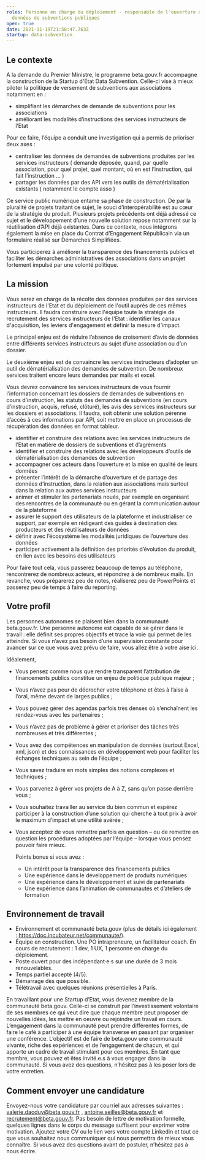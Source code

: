 ```yaml
---
roles: Personne en charge du déploiement - responsable de l'ouverture des
  données de subventions publiques
open: true
date: 2021-11-19T21:58:47.763Z
startup: data-subvention
---
```

## Le contexte

A la demande du Premier Ministre, le programme beta.gouv.fr accompagne la construction de la Startup d'État Data Subvention. Celle-ci vise à mieux piloter la politique de versement de subventions aux associations notamment en :

* simplifiant les démarches de demande de subventions pour les associations
* améliorant les modalités d’instructions des services instructeurs de l’Etat

Pour ce faire, l’équipe a conduit une investigation qui a permis de prioriser deux axes :

* centraliser les données de demandes de subventions produites par les services instructeurs ( demande déposée, quand, par quelle association, pour quel projet, quel montant, où en est l’instruction, qui fait l’instruction … )
* partager les données par des API vers les outils de dématérialisation existants ( notamment le compte asso )

Ce service public numérique entame sa phase de construction. De par la pluralité de projets traitant ce sujet, le souci d’interopérabilité est au cœur de la stratégie du produit. Plusieurs projets précédents ont déjà adressé ce sujet et le développement d’une nouvelle solution repose notamment sur la réutilisation d’API déjà existantes. Dans ce contexte, nous intégrons également la mise en place du Contrat d’Engagement Républicain via un formulaire réalisé sur Démarches Simplifiées.

Vous participerez à améliorer la transparence des financements publics et faciliter les démarches administratives des associations dans un projet fortement impulsé par une volonté politique.

## La mission

Vous serez en charge de la récolte des données produites par des services instructeurs de l'Etat et du déploiement de l'outil auprès de ces mêmes instructeurs. Il faudra construire avec l'équipe toute la stratégie de recrutement des services instructeurs de l'Etat : identifier les canaux d'acquisition, les leviers d'engagement et définir la mesure d'impact.

Le principal enjeu est de réduire l’absence de croisement d’avis de données entre différents services instructeurs au sujet d’une association ou d’un dossier.

Le deuxième enjeu est de convaincre les services instructeurs d’adopter un outil de dématérialisation des demandes de subvention. De nombreux services traitent encore leurs demandes par mails et excel.

Vous devrez convaincre les services instructeurs de vous fournir l’information concernant les dossiers de demandes de subventions en cours d’instruction, les statuts des demandes de subventions (en cours d’instruction, acquis, refusé, clôturé), les avis des services instructeurs sur les dossiers et associations. Il faudra, soit obtenir une solution pérenne d’accès à ces informations par API, soit mettre en place un processus de récupération des données en format tableur.

* identifier et construire des relations avec les services instructeurs de l’Etat en matière de dossiers de subventions et d’agréments
* identifier et construire des relations avec les développeurs d’outils de dématérialisation des demandes de subvention
* accompagner ces acteurs dans l’ouverture et la mise en qualité de leurs données
* présenter l’intérêt de la démarche d’ouverture et de partage des données d’instruction, dans la relation aux associations mais surtout dans la relation aux autres services instructeurs
* animer et stimuler les partenariats noués, par exemple en organisant des rencontres de la communauté ou en gérant la communication autour de la plateforme 
* assurer le support des utilisateurs de la plateforme et industrialiser ce support, par exemple en rédigeant des guides à destination des producteurs et des réutilisateurs de données 
* définir avec l’écosystème les modalités juridiques de l’ouverture des données 
* participer activement à la définition des priorités d’évolution du produit, en lien avec les besoins des utilisateurs

Pour faire tout cela, vous passerez beaucoup de temps au téléphone, rencontrerez de nombreux acteurs, et répondrez à de nombreux mails. En revanche, vous préparerez peu de notes, réaliserez peu de PowerPoints et passerez peu de temps à faire du reporting.

## Votre profil

Les personnes autonomes se plaisent bien dans la communauté beta.gouv.fr. Une personne autonome est capable de se gérer dans le travail : elle définit ses propres objectifs et trace la voie qui permet de les atteindre. Si vous n’avez pas besoin d’une supervision constante pour avancer sur ce que vous avez prévu de faire, vous allez être à votre aise ici. 

Idéalement, 

* Vous pensez comme nous que rendre transparent l’attribution de financements publics constitue un enjeu de politique publique majeur ;
* Vous n’avez pas peur de décrocher votre téléphone et êtes à l’aise à l’oral, même devant de larges publics ;
* Vous pouvez gérer des agendas parfois très denses où s’enchaînent les rendez-vous avec les partenaires ;
* Vous n’avez pas de problème à gérer et prioriser des tâches très nombreuses et très différentes ;
* Vous avez des compétences en manipulation de données (surtout Excel, xml, json) et des connaissances en développement web pour faciliter les échanges techniques au sein de l’équipe ;
* Vous savez traduire en mots simples des notions complexes et techniques ;
* Vous parvenez à gérer vos projets de A à Z, sans qu’on passe derrière vous ;
* Vous souhaitez travailler au service du bien commun et espérez participer à la construction d’une solution qui cherche à tout prix à avoir le maximum d’impact et une utilité avérée ;
* Vous acceptez de vous remettre parfois en question – ou de remettre en question les procédures adoptées par l’équipe – lorsque vous pensez pouvoir faire mieux.

  Points bonus si vous avez :

  * Un intérêt pour la transparence des financements publics
  * Une expérience dans le développement de produits numériques
  * Une expérience dans le développement et suivi de partenariats
  * Une expérience dans l’animation de communautés et d’ateliers de formation

## Environnement de travail

* Environnement et communauté beta.gouv (plus de détails ici également : https://doc.incubateur.net/communaute/).
* Équipe en construction. Une PO intrapreneure, un facilitateur coach. En cours de recrutement : 1 dev, 1 UX, 1 personne en charge du déploiement.
* Poste ouvert pour des indépendant·e·s sur une durée de 3 mois renouvelables.
* Temps partiel accepté (4/5).
* Démarrage dès que possible.
* Télétravail avec quelques réunions présentielles à Paris.

En travaillant pour une Startup d’Etat, vous devenez membre de la communauté beta.gouv. Celle-ci se construit par l’investissement volontaire de ses membres ce qui veut dire que chaque membre peut proposer de nouvelles idées, les mettre en oeuvre ou rejoindre un travail en cours. L’engagement dans la communauté peut prendre différentes formes, de faire le café à participer à une équipe transverse en passant par organiser une conférence. L’objectif est de faire de beta.gouv une communauté vivante, riche des expériences et de l’engagement de chacun, et qui apporte un cadre de travail stimulant pour ces membres. En tant que membre, vous pouvez et êtes invité.e.s à vous engager dans la communauté. Si vous avez des questions, n’hésitez pas à les poser lors de votre entretien.

## Comment envoyer une candidature

Envoyez-nous votre candidature par courriel aux adresses suivantes : valerie.daoduy@beta.gouv.fr , antoine.seilles@beta.gouv.fr et [recrutement@beta.gouv.fr](mailto:recrutement@beta.gouv.fr). Pas besoin de lettre de motivation formelle, quelques lignes dans le corps du message suffisent pour exprimer votre motivation. Ajoutez votre CV ou le lien vers votre compte Linkedin et tout ce que vous souhaitez nous communiquer qui nous permettra de mieux vous connaître. Si vous avez des questions avant de postuler, n’hésitez pas à nous écrire.